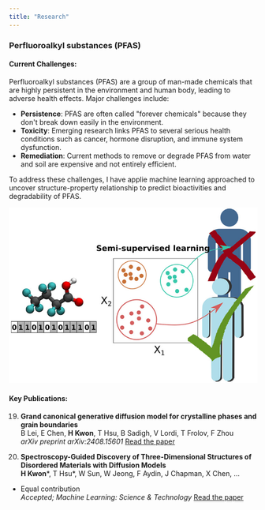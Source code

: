 ```yaml
---
title: "Research"  
---
```


### Perfluoroalkyl substances (PFAS) 

#### Current Challenges:
Perfluoroalkyl substances (PFAS) are a group of man-made chemicals that are highly persistent in the environment and human body, leading to adverse health effects. Major challenges include:
- **Persistence**: PFAS are often called "forever chemicals" because they don't break down easily in the environment.
- **Toxicity**: Emerging research links PFAS to several serious health conditions such as cancer, hormone disruption, and immune system dysfunction.
- **Remediation**: Current methods to remove or degrade PFAS from water and soil are expensive and not entirely efficient.

To address these challenges, I have applie machine learning approached to uncover structure-property relationship to predict bioactivities and degradability of PFAS.

![PFAS Research Figure](images/images_large_ez2c00530_0005.jpeg)

#### Key Publications:

19. **Grand canonical generative diffusion model for crystalline phases and grain boundaries**  
   B Lei, E Chen, **H Kwon**, T Hsu, B Sadigh, V Lordi, T Frolov, F Zhou  
   *arXiv preprint arXiv:2408.15601*
   [Read the paper](https://arxiv.org/abs/2408.15601)  

18. **Spectroscopy-Guided Discovery of Three-Dimensional Structures of Disordered Materials with Diffusion Models**  
   **H Kwon***, T Hsu*, W Sun, W Jeong, F Aydin, J Chapman, X Chen, ...  
   * Equal contribution  
   *Accepted; Machine Learning: Science & Technology*
   [Read the paper](https://arxiv.org/abs/2312.05472)  


